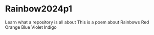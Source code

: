 # Rainbow2024p1
Learn what a repository is all about
This is a poem about Rainbows
Red
Orange
Blue
Violet
Indigo
